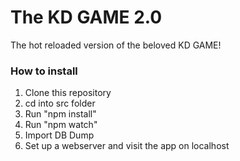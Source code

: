 <h1>The KD GAME 2.0</h1>
<p>The hot reloaded version of the beloved KD GAME!</p>
<h3>How to install</h3>
<ol>
    <li>Clone this repository</li>
    <li>cd into src folder</li>
    <li>Run "npm install"</li>
    <li>Run "npm watch"</li>
    <li>Import DB Dump</li>
    <li>Set up a webserver and visit the app on localhost</li>
</ol>
